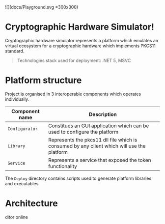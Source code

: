 ![](docs/Playground.svg =300x300)

# Cryptographic Hardware Simulator!

Cryptographic hardware simulator represents a platform which emulates an virtual ecosystem for a cryptographic hardware which implements PKCS11 standard.  
> Technologies stack used for deployment: .NET 5, MSVC

# Platform structure
Project is organised in 3 interoperable components which operates individually.

|Component name								 |Description                  |
|-------------------------------|-----------------------------|
|`Configurator`            	  |Constitues an GUI application which can be used to configure the platform            |
|`Library`           						|Represents the pkcs11 dll file which is consumed by any client which will use the platform           |
|`Service`											|Represents a service that exposed the token functionality|

The `Deploy` directory contains scripts used to generate platform libraries and executables.

# Architecture
ditor online
